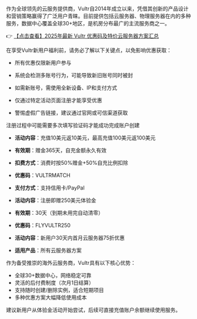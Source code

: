 
作为全球领先的云服务提供商，Vultr自2014年成立以来，凭借其创新的产品设计和营销策略赢得了广泛用户青睐。目前提供包括云服务器、物理服务器在内的多种服务，数据中心覆盖全球30+地区，是机房分布最广的主流服务商之一。

👉 [【点击查看】2025年最新 Vultr 优惠码及特价云服务器方案汇总](https://bit.ly/VuLtr)


在享受Vultr新用户福利前，请务必了解以下关键点，以免影响优惠获取：

- 所有优惠仅限新用户参与
- 系统会检测多账号行为，可能导致新旧账号同时被封
- 如需新账号，需使用全新设备、IP和支付方式

- 仅通过特定活动页面注册才能享受优惠
- 警惕虚假广告链接，建议通过官网或可信渠道获取

注册过程中可能需要多次填写验证码才能成功完成账户创建


- **活动内容**：充值10美元返10美元，最高充值100美元返100美元
- **有效期**：赠金365天，自充金额永久有效
- **扣费方式**：消费时按50%赠金+50%自充比例扣除
- **优惠码**：VULTRMATCH
- **支付方式**：支持信用卡/PayPal

- **活动内容**：注册即赠250美元体验金
- **有效期**：30天（到期未用完自动清零）
- **优惠码**：FLYVULTR250

- **活动内容**：新用户30天内首月云服务器75折优惠
- **适用产品**：所有云服务器方案


作为备受推崇的海外云服务商，Vultr具有以下核心优势：
- 全球30+数据中心，网络稳定可靠
- 灵活的后付费制度（次月1日结算）
- 支持随时创建/删除实例，适合短期项目
- 多种优惠方案大幅降低使用成本

建议新用户从体验金活动开始尝试，后续可直接充值账户余额继续使用服务。
